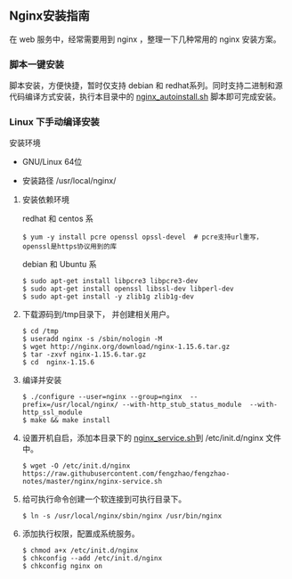 ## Nginx安装指南

在 web 服务中，经常需要用到 nginx ，整理一下几种常用的 nginx 安装方案。

### 脚本一键安装

脚本安装，方便快捷，暂时仅支持 debian 和 redhat系列。同时支持二进制和源代码编译方式安装，执行本目录中的 [nginx_autoinstall.sh](./nginx-autoinstall.sh) 脚本即可完成安装。


### Linux 下手动编译安装

安装环境

- GNU/Linux 64位

- 安装路径 /usr/local/nginx/

  

1. 安装依赖环境 

   redhat 和 centos 系
   ```shell
   $ yum -y install pcre openssl opssl-devel  # pcre支持url重写，openssl是https协议用到的库
   ```
   debian 和 Ubuntu 系

   ```shell
   $ sudo apt-get install libpcre3 libpcre3-dev
   $ sudo apt-get install openssl libssl-dev libperl-dev
   $ sudo apt-get install -y zlib1g zlib1g-dev
   ```


2. 下载源码到/tmp目录下， 并创建相关用户。

   ```shell
   $ cd /tmp
   $ useradd nginx -s /sbin/nologin -M
   $ wget http://nginx.org/download/nginx-1.15.6.tar.gz  
   $ tar -zxvf nginx-1.15.6.tar.gz  
   $ cd  nginx-1.15.6
   ```


3. 编译并安装

   ```shell
   $ ./configure --user=nginx --group=nginx  --prefix=/usr/local/nginx/ --with-http_stub_status_module  --with-http_ssl_module
   $ make && make install 
   ```

4. 设置开机自启，添加本目录下的 [nginx_service.sh](./nginx-service.sh)到 /etc/init.d/nginx 文件中。

   ```shell
   $ wget -O /etc/init.d/nginx https://raw.githubusercontent.com/fengzhao/fengzhao-notes/master/nginx/nginx-service.sh
   ```

5. 给可执行命令创建一个软连接到可执行目录下。

   ```shell
   $ ln -s /usr/local/nginx/sbin/nginx /usr/bin/nginx
   ```

6. 添加执行权限，配置成系统服务。

   ```shell
   $ chmod a+x /etc/init.d/nginx
   $ chkconfig --add /etc/init.d/nginx
   $ chkconfig nginx on
   ```












